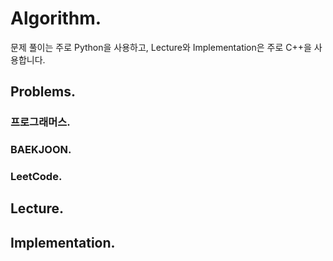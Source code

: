 # Algorithm.

문제 풀이는 주로 Python을 사용하고, Lecture와 Implementation은 주로 C++을 사용합니다.

## Problems.

### 프로그래머스.

### BAEKJOON.

### LeetCode.

## Lecture.

## Implementation.